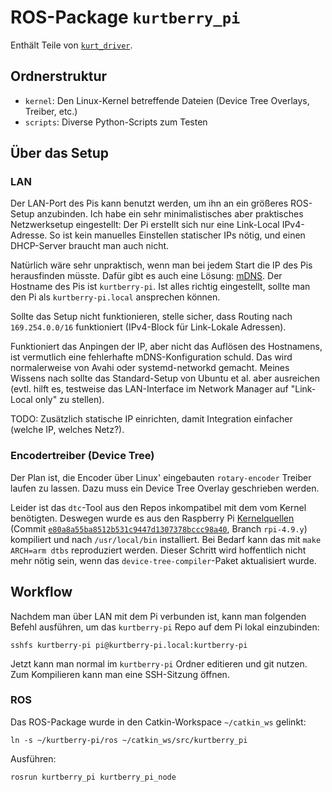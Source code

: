 # ROS-Package `kurtberry_pi`

Enthält Teile von [`kurt_driver`](https://github.com/uos/kurt_driver).

## Ordnerstruktur

* `kernel`: Den Linux-Kernel betreffende Dateien (Device Tree Overlays, Treiber, etc.)
* `scripts`: Diverse Python-Scripts zum Testen

## Über das Setup

### LAN

Der LAN-Port des Pis kann benutzt werden, um ihn an ein größeres ROS-Setup
anzubinden. Ich habe ein sehr minimalistisches aber praktisches Netzwerksetup
eingestellt: Der Pi erstellt sich nur eine Link-Local IPv4-Adresse. So ist kein
manuelles Einstellen statischer IPs nötig, und einen DHCP-Server braucht man
auch nicht.

Natürlich wäre sehr unpraktisch, wenn man bei jedem Start die IP des Pis
herausfinden müsste. Dafür gibt es auch eine Lösung: [mDNS][]. Der Hostname des
Pis ist `kurtberry-pi`. Ist alles richtig eingestellt, sollte man den Pi als
`kurtberry-pi.local` ansprechen können.

Sollte das Setup nicht funktionieren, stelle sicher, dass Routing nach
`169.254.0.0/16` funktioniert (IPv4-Block für Link-Lokale Adressen).

Funktioniert das Anpingen der IP, aber nicht das Auflösen des Hostnamens, ist
vermutlich eine fehlerhafte mDNS-Konfiguration schuld. Das wird normalerweise
von Avahi oder systemd-networkd gemacht. Meines Wissens nach sollte das
Standard-Setup von Ubuntu et al. aber ausreichen (evtl. hilft es, testweise das
LAN-Interface im Network Manager auf "Link-Local only" zu stellen).

TODO: Zusätzlich statische IP einrichten, damit Integration einfacher (welche
IP, welches Netz?).

[mDNS]: https://en.wikipedia.org/wiki/Multicast_DNS

### Encodertreiber (Device Tree)

Der Plan ist, die Encoder über Linux' eingebauten `rotary-encoder` Treiber
laufen zu lassen. Dazu muss ein Device Tree Overlay geschrieben werden.

Leider ist das `dtc`-Tool aus den Repos inkompatibel mit dem vom Kernel
benötigten. Deswegen wurde es aus den Raspberry Pi [Kernelquellen] (Commit
[`e80a8a55ba8512b531c9447d1307378bccc98a40`][kernel-commit], Branch `rpi-4.9.y`)
kompiliert und nach `/usr/local/bin` installiert. Bei Bedarf kann das mit
`make ARCH=arm dtbs` reproduziert werden. Dieser Schritt wird hoffentlich nicht
mehr nötig sein, wenn das `device-tree-compiler`-Paket aktualisiert wurde.

[Kernelquellen]: https://github.com/raspberrypi/linux
[kernel-commit]: https://github.com/raspberrypi/linux/commit/e80a8a55ba8512b531c9447d1307378bccc98a40

## Workflow

Nachdem man über LAN mit dem Pi verbunden ist, kann man folgenden Befehl
ausführen, um das `kurtberry-pi` Repo auf dem Pi lokal einzubinden:

    sshfs kurtberry-pi pi@kurtberry-pi.local:kurtberry-pi

Jetzt kann man normal im `kurtberry-pi` Ordner editieren und git nutzen. Zum
Kompilieren kann man eine SSH-Sitzung öffnen.

### ROS

Das ROS-Package wurde in den Catkin-Workspace `~/catkin_ws` gelinkt:

    ln -s ~/kurtberry-pi/ros ~/catkin_ws/src/kurtberry_pi

Ausführen:

    rosrun kurtberry_pi kurtberry_pi_node
